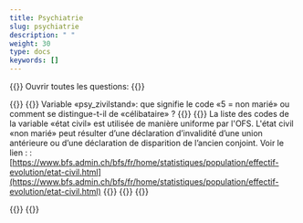 ```yaml
---
title: Psychiatrie 
slug: psychiatrie
description: " "
weight: 30
type: docs
keywords: []
---
```


{{<faqBlock>}}
Ouvrir toutes les questions: {{<collapsibleGroupCommand groupId="psychiatrie">}}

{{<numberedList>}}
{{<listItem>}}
Variable «psy_zivilstand»: que signifie le code «5 = non marié» ou comment se distingue-t-il de «célibataire» ?
{{<collapsibleBlock groupId="psychiatrie">}}
{{<markdown>}}
La liste des codes de la variable «état civil» est utilisée de manière uniforme par l'OFS. L'état civil «non marié» peut résulter d’une déclaration d’invalidité d’une union antérieure ou d’une déclaration de disparition de l’ancien conjoint. Voir le lien : : [https://www.bfs.admin.ch/bfs/fr/home/statistiques/population/effectif-evolution/etat-civil.html](https://www.bfs.admin.ch/bfs/fr/home/statistiques/population/effectif-evolution/etat-civil.html) 
{{</markdown>}}
{{</collapsibleBlock>}}
{{</listItem>}}

{{</numberedList>}}
{{</faqBlock>}}